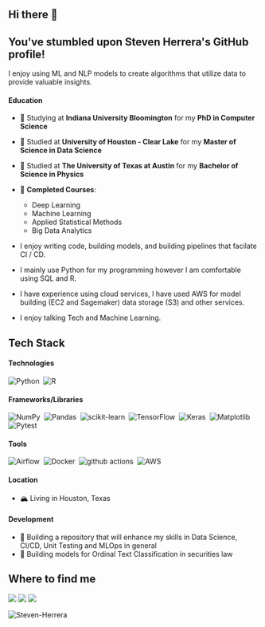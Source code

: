 ## Hi there 👋

## You've stumbled upon Steven Herrera's GitHub profile!

I enjoy using ML and NLP models to create algorithms that utilize data to provide valuable insights.

#### Education
- 📖 Studying at **Indiana University Bloomington** for my **PhD in Computer Science**
- 📖 Studied at **University of Houston - Clear Lake** for my **Master of Science in Data Science**
- 📖 Studied at **The University of Texas at Austin** for my **Bachelor of Science in Physics**
- 🌱 **Completed Courses**: 
  - Deep Learning
  - Machine Learning
  - Applied Statistical Methods
  - Big Data Analytics
 
- I enjoy writing code, building models, and building pipelines that facilate CI / CD. 
- I mainly use Python for my programming however I am comfortable using SQL and R.
- I have experience using cloud services, I have used AWS for model building (EC2 and Sagemaker) data storage (S3) and other services.
- I enjoy talking Tech and Machine Learning.

## Tech Stack
#### Technologies
![Python](https://img.shields.io/badge/-Python-05122A?style=flat&logo=python)&nbsp;
![R](https://img.shields.io/badge/r-%23276DC3.svg?style=for-the-badge&logo=r&logoColor=white)&nbsp;

#### Frameworks/Libraries
![NumPy](https://img.shields.io/badge/-NumPy-05122A?style=flat&logo=NumPy)&nbsp;
![Pandas](https://img.shields.io/badge/-Pandas-05122A?style=flat&logo=Pandas)&nbsp;
![scikit-learn](https://img.shields.io/badge/-scikit%20learn-05122A?style=flat&logo=scikit%20learn)&nbsp;
![TensorFlow](https://img.shields.io/badge/-TensorFlow-05122A?style=flat&logo=TensorFlow)&nbsp;
![Keras](https://img.shields.io/badge/-Keras-05122A?style=flat&logo=Keras)&nbsp;
![Matplotlib](https://img.shields.io/badge/Matplotlib-%23ffffff.svg?style=for-the-badge&logo=Matplotlib&logoColor=black)&nbsp;
![Pytest](https://img.shields.io/badge/-Pytest-05122A?style=flat&logo=Pytest)&nbsp;

#### Tools
![Airflow](https://img.shields.io/badge/-Airflow-05122A?style=flat&logo=Airflow)&nbsp;
![Docker](https://img.shields.io/badge/-Docker-05122A?style=flat&logo=Docker)&nbsp;
![github actions](https://img.shields.io/badge/-GitHub%20Actions-05122A?style=flat&logo=GitHub%20Actions)&nbsp;
![AWS](https://img.shields.io/badge/AWS-%23FF9900.svg?style=for-the-badge&logo=amazon-aws&logoColor=white)&nbsp;

<!-- [![Steven's GitHub stats](https://github-readme-stats.vercel.app/api?username=Steven-Herrera)](https://github.com/Steven-Herrera/github-readme-stats) -->
#### Location
- 🏔 Living in Houston, Texas
#### Development
- 🧠 Building a repository that will enhance my skills in Data Science, CI/CD, Unit Testing and MLOps in general
- 🧠 Building models for Ordinal Text Classification in securities law

## Where to find me
<p align="left">
  <a href="https://www.linkedin.com/in/steven-herrera-40916912a/"><img src="https://img.shields.io/badge/-Steven%20Herrera-0077B5?style=flat&logo=Linkedin&logoColor=white"/></a>
  <a href="mailto:dev.stevenherrera@gmail.com"><img src="https://img.shields.io/badge/-dev.stevenherrera@gmail.com-D14836?style=flat&logo=Gmail&logoColor=white"/></a>
  <a href="https://hub.docker.com/u/stevenherrera"><img src="https://img.shields.io/badge/dockerhub-images-important.svg?logo=Docker"></a>
</p>


<p align="left"> <img src="https://komarev.com/ghpvc/?username=Steven-Herrera" alt="Steven-Herrera" /> </p>

